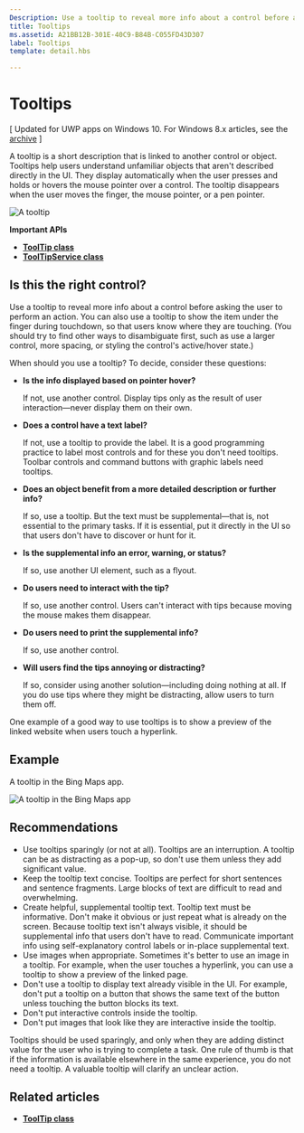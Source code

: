 ```yaml
---
Description: Use a tooltip to reveal more info about a control before asking the user to perform an action.
title: Tooltips
ms.assetid: A21BB12B-301E-40C9-B84B-C055FD43D307
label: Tooltips
template: detail.hbs

---
```


# Tooltips

\[ Updated for UWP apps on Windows 10. For Windows 8.x articles, see the [archive](http://go.microsoft.com/fwlink/p/?linkid=619132) \]

A tooltip is a short description that is linked to another control or object. Tooltips help users understand unfamiliar objects that aren't described directly in the UI. They display automatically when the user presses and holds or hovers the mouse pointer over a control. The tooltip disappears when the user moves the finger, the mouse pointer, or a pen pointer.

![A tooltip](images/controls/tool-tip.png)

**Important APIs**

-   [**ToolTip class**](https://msdn.microsoft.com/library/windows/apps/br227608)
-   [**ToolTipService class**](https://msdn.microsoft.com/library/windows/apps/windows.ui.xaml.controls.tooltipservice)

## Is this the right control?

Use a tooltip to reveal more info about a control before asking the user to perform an action. You can also use a tooltip to show the item under the finger during touchdown, so that users know where they are touching. (You should try to find other ways to disambiguate first, such as use a larger control, more spacing, or styling the control's active/hover state.)

When should you use a tooltip? To decide, consider these questions:

-   **Is the info displayed based on pointer hover?**

    If not, use another control. Display tips only as the result of user interaction—never display them on their own.

-   **Does a control have a text label?**

    If not, use a tooltip to provide the label. It is a good programming practice to label most controls and for these you don't need tooltips. Toolbar controls and command buttons with graphic labels need tooltips.

-   **Does an object benefit from a more detailed description or further info?**

    If so, use a tooltip. But the text must be supplemental—that is, not essential to the primary tasks. If it is essential, put it directly in the UI so that users don't have to discover or hunt for it.

-   **Is the supplemental info an error, warning, or status?**

    If so, use another UI element, such as a flyout.

-   **Do users need to interact with the tip?**

    If so, use another control. Users can't interact with tips because moving the mouse makes them disappear.

-   **Do users need to print the supplemental info?**

    If so, use another control.

-   **Will users find the tips annoying or distracting?**

    If so, consider using another solution—including doing nothing at all. If you do use tips where they might be distracting, allow users to turn them off.

One example of a good way to use tooltips is to show a preview of the linked website when users touch a hyperlink.

## Example

A tooltip in the Bing Maps app.

![A tooltip in the Bing Maps app](images/control-examples/tool-tip-maps.png)

## Recommendations

-   Use tooltips sparingly (or not at all). Tooltips are an interruption. A tooltip can be as distracting as a pop-up, so don't use them unless they add significant value.
-   Keep the tooltip text concise. Tooltips are perfect for short sentences and sentence fragments. Large blocks of text are difficult to read and overwhelming.
-   Create helpful, supplemental tooltip text. Tooltip text must be informative. Don't make it obvious or just repeat what is already on the screen. Because tooltip text isn't always visible, it should be supplemental info that users don't have to read. Communicate important info using self-explanatory control labels or in-place supplemental text.
-   Use images when appropriate. Sometimes it's better to use an image in a tooltip. For example, when the user touches a hyperlink, you can use a tooltip to show a preview of the linked page.
-   Don't use a tooltip to display text already visible in the UI. For example, don't put a tooltip on a button that shows the same text of the button unless touching the button blocks its text.
-   Don't put interactive controls inside the tooltip.
-   Don't put images that look like they are interactive inside the tooltip.

Tooltips should be used sparingly, and only when they are adding distinct value for the user who is trying to complete a task. One rule of thumb is that if the information is available elsewhere in the same experience, you do not need a tooltip. A valuable tooltip will clarify an unclear action.


## Related articles

* [**ToolTip class**](https://msdn.microsoft.com/library/windows/apps/br227608)


<!--HONumber=Jun16_HO1-->


